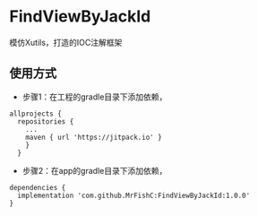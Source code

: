 # FindViewByJackId
模仿Xutils，打造的IOC注解框架

## 使用方式
+ 步骤1：在工程的gradle目录下添加依赖，
```
allprojects {
  repositories {
    ...
    maven { url 'https://jitpack.io' }
    }
  }
```
+ 步骤2：在app的gradle目录下添加依赖，
```
dependencies {
  implementation 'com.github.MrFishC:FindViewByJackId:1.0.0'
}
```
